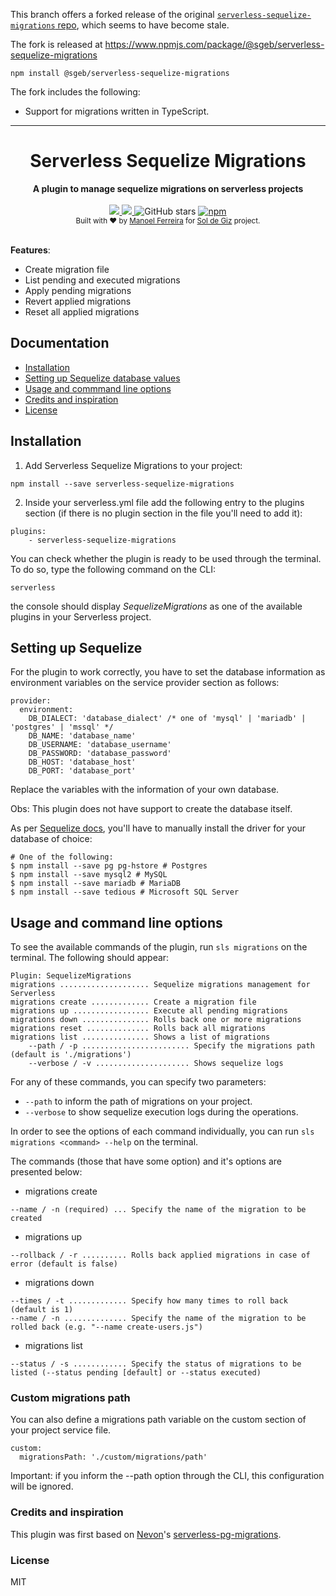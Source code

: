 This branch offers a forked release of the original
[`serverless-sequelize-migrations`
repo](https://github.com/manelferreira/serverless-sequelize-migrations), which
seems to have become stale.

The fork is released at
https://www.npmjs.com/package/@sgeb/serverless-sequelize-migrations

```
npm install @sgeb/serverless-sequelize-migrations
```

The fork includes the following:

- Support for migrations written in TypeScript.

---

<h1 align="center">Serverless Sequelize Migrations</h1>

<div align="center">
  <strong>A plugin to manage sequelize migrations on serverless projects</strong>
</div>

<br />

<div align="center">
    <a href="http://www.serverless.com">
      <img src="http://public.serverless.com/badges/v3.svg">
    </a>
    <a href="https://github.com/manelferreira/serverless-sequelize-migrations/blob/master/LICENSE">
      <img src="https://img.shields.io/github/license/manelferreira/serverless-sequelize-migrations.svg">
    </a>
    <img alt="GitHub stars" src="https://img.shields.io/github/stars/manelferreira/serverless-sequelize-migrations.svg">
    <a href="https://www.npmjs.com/package/serverless-sequelize-migrations">
      <img alt="npm" src="https://img.shields.io/npm/dt/serverless-sequelize-migrations.svg?label=npm%20downloads">
    </a>
</div>

<div align="center">
  <sub>Built with ❤︎ by
  <a href="https://github.com/manelferreira">Manoel Ferreira</a> for
  <a href="https://soldegiz.com">Sol de Giz</a> project.
</div>
    
<br />

**Features**:
- Create migration file
- List pending and executed migrations
- Apply pending migrations
- Revert applied migrations
- Reset all applied migrations


## Documentation
- [Installation](#installation)
- [Setting up Sequelize database values](#setting-up-sequelize-database-values)
- [Usage and commmand line options](#usage-and-command-line-options)
- [Credits and inspiration](#credits-and-inspiration)
- [License](#license)


## Installation
1) Add Serverless Sequelize Migrations to your project:
```
npm install --save serverless-sequelize-migrations
```

2) Inside your serverless.yml file add the following entry to the plugins section (if there is no plugin section in the file you'll need to add it):
```
plugins:
    - serverless-sequelize-migrations
```

You can check whether the plugin is ready to be used through the terminal. To do so, type the following command on the CLI:

`serverless`

the console should display _SequelizeMigrations_  as one of the available plugins in your Serverless project.

## Setting up Sequelize

For the plugin to work correctly, you have to set the database information as environment variables on the service provider section as follows:
```
provider:
  environment:
    DB_DIALECT: 'database_dialect' /* one of 'mysql' | 'mariadb' | 'postgres' | 'mssql' */
    DB_NAME: 'database_name'
    DB_USERNAME: 'database_username'
    DB_PASSWORD: 'database_password'
    DB_HOST: 'database_host'
    DB_PORT: 'database_port'
```
Replace the variables with the information of your own database.

Obs: This plugin does not have support to create the database itself.

As per [Sequelize docs](http://docs.sequelizejs.com/manual/getting-started), you'll have to manually install the driver for your database of choice:

```
# One of the following:
$ npm install --save pg pg-hstore # Postgres
$ npm install --save mysql2 # MySQL
$ npm install --save mariadb # MariaDB
$ npm install --save tedious # Microsoft SQL Server
```

## Usage and command line options
To see the available commands of the plugin, run `sls migrations` on the terminal. The following should appear:
```
Plugin: SequelizeMigrations
migrations .................... Sequelize migrations management for Serverless
migrations create ............. Create a migration file
migrations up ................. Execute all pending migrations
migrations down ............... Rolls back one or more migrations
migrations reset .............. Rolls back all migrations
migrations list ............... Shows a list of migrations
    --path / -p ........................ Specify the migrations path (default is './migrations')
    --verbose / -v ..................... Shows sequelize logs
```

For any of these commands, you can specify two parameters:
- `--path` to inform the path of migrations on your project.
- `--verbose` to show sequelize execution logs during the operations.



In order to see the options of each command individually, you can run `sls migrations <command> --help` on the terminal.

The commands (those that have some option) and it's options are presented below:
- migrations create
```
--name / -n (required) ... Specify the name of the migration to be created
```

- migrations up
```
--rollback / -r .......... Rolls back applied migrations in case of error (default is false)
```

- migrations down
```
--times / -t ............. Specify how many times to roll back (default is 1)
--name / -n .............. Specify the name of the migration to be rolled back (e.g. "--name create-users.js")
```

- migrations list
```
--status / -s ............ Specify the status of migrations to be listed (--status pending [default] or --status executed)
```

### Custom migrations path
You can also define a migrations path variable on the custom section of your project service file.
```
custom:
  migrationsPath: './custom/migrations/path'
```

Important: if you inform the --path option through the CLI, this configuration will be ignored.


### Credits and inspiration
This plugin was first based on [Nevon](https://github.com/Nevon)'s [serverless-pg-migrations](https://github.com/Nevon/serverless-pg-migrations).


### License
MIT
